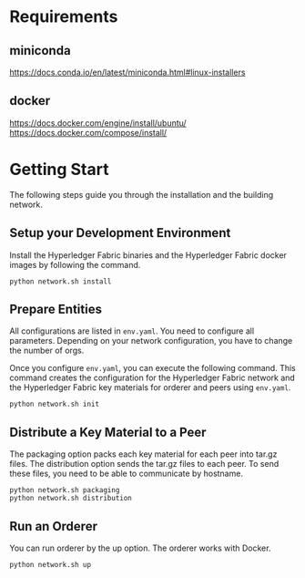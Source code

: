 # Requirements

## miniconda

https://docs.conda.io/en/latest/miniconda.html#linux-installers

## docker

https://docs.docker.com/engine/install/ubuntu/
https://docs.docker.com/compose/install/

# Getting Start

The following steps guide you through the installation and the building network.

## Setup your Development Environment

Install the Hyperledger Fabric binaries and the Hyperledger Fabric docker images by following the command.

```
python network.sh install
```

## Prepare Entities

All configurations are listed in `env.yaml`.
You need to configure all parameters.
Depending on your network configuration, you have to change the number of orgs.

Once you configure `env.yaml`, you can execute the following command.
This command creates the configuration for the Hyperledger Fabric network and the Hyperledger Fabric key materials for orderer and peers using `env.yaml`.

```
python network.sh init
```

## Distribute a Key Material to a Peer

The packaging option packs each key material for each peer into tar.gz files.
The distribution option sends the tar.gz files to each peer.
To send these files, you need to be able to communicate by hostname.

```
python network.sh packaging
python network.sh distribution
```

## Run an Orderer

You can run orderer by the up option.
The orderer works with Docker.

```
python network.sh up
```

